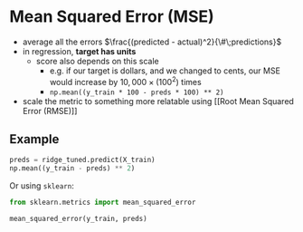 # Mean Squared Error (MSE)
- average all the errors $\frac{(predicted - actual)^2}{\#\;predictions}$
- in regression, **target has units**
	- score also depends on this scale
		- e.g. if our target is dollars, and we changed to cents, our MSE would increase by $10,000\times(100^2)$ times
		- `np.mean((y_train * 100 - preds * 100) ** 2)`
- scale the metric to something more relatable using [[Root Mean Squared Error (RMSE)]]
## Example
```python
preds = ridge_tuned.predict(X_train)
np.mean((y_train - preds) ** 2)
```

Or using `sklearn`:

```python
from sklearn.metrics import mean_squared_error

mean_squared_error(y_train, preds)
```